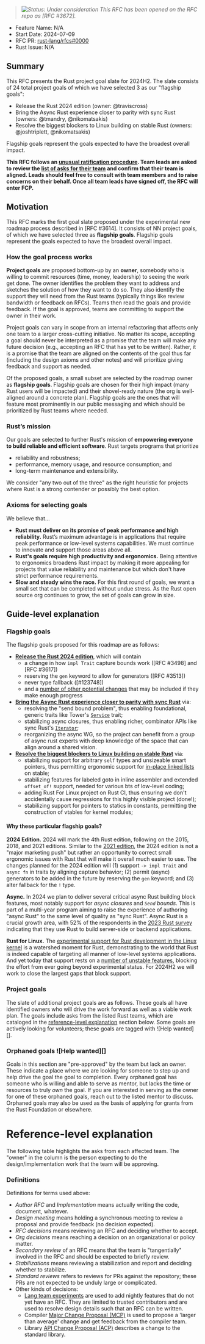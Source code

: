 > *![Status: Under consideration](https://img.shields.io/badge/Status-Under%20consideration-yellow) This RFC has been opened on the RFC repo as [RFC #3672].*

- Feature Name: N/A
- Start Date: 2024-07-09
- RFC PR: [rust-lang/rfcs#0000](https://github.com/rust-lang/rfcs/pull/0000)
- Rust Issue: N/A

## Summary

This RFC presents the Rust project goal slate for 2024H2. The slate consists of 24 total project goals of which we have selected 3 as our "flagship goals":

* Release the Rust 2024 edition (owner: @traviscross)
* Bring the Async Rust experience closer to parity with sync Rust (owners: @tmandry, @nikomatsakis)
* Resolve the biggest blockers to Linux building on stable Rust (owners: @joshtriplett, @nikomatsakis)

Flagship goals represent the goals expected to have the broadest overall impact.

**This RFC follows an [unusual ratification procedure](https://rust-lang.zulipchat.com/#narrow/stream/435869-project-goals-2024h2/topic/Procedural.20next.20steps.20and.20timeline). Team leads are asked to review the [list of asks for their team](#reference-level-explanation) and confirm that their team is aligned. Leads should feel free to consult with team members and to raise concerns on their behalf. Once all team leads have signed off, the RFC will enter FCP.**

## Motivation

This RFC marks the first goal slate proposed under the experimental new roadmap process described in [RFC #3614]. It consists of NN project goals, of which we have selected three as **flagship goals**. Flagship goals represent the goals expected to have the broadest overall impact. 

### How the goal process works

**Project goals** are proposed bottom-up by an **owner**, somebody who is willing to commit resources (time, money, leadership) to seeing the work get done. The owner identifies the problem they want to address and sketches the solution of how they want to do so. They also identify the support they will need from the Rust teams (typically things like review bandwidth or feedback on RFCs). Teams then read the goals and provide feedback. If the goal is approved, teams are committing to support the owner in their work. 

Project goals can vary in scope from an internal refactoring that affects only one team to a larger cross-cutting initiative. No matter its scope, accepting a goal should never be interpreted as a promise that the team will make any future decision (e.g., accepting an RFC that has yet to be written). Rather, it is a promise that the team are aligned on the contents of the goal thus far (including the design axioms and other notes) and will prioritize giving feedback and support as needed.

Of the proposed goals, a small subset are selected by the roadmap owner as **flagship goals**. Flagship goals are chosen for their high impact (many Rust users will be impacted) and their shovel-ready nature (the org is well-aligned around a concrete plan). Flagship goals are the ones that will feature most prominently in our public messaging and which should be prioritized by Rust teams where needed.

### Rust’s mission

Our goals are selected to further Rust's mission of **empowering everyone to build reliable and efficient software**. Rust targets programs that prioritize

* reliability and robustness;
* performance, memory usage, and resource consumption; and
* long-term maintenance and extensibility.

We consider "any two out of the three" as the right heuristic for projects where Rust is a strong contender or possibly the best option.

### Axioms for selecting goals

We believe that...

* **Rust must deliver on its promise of peak performance and high reliability.** Rust’s maximum advantage is in applications that require peak performance or low-level systems capabilities. We must continue to innovate and support those areas above all.
* **Rust's goals require high productivity and ergonomics.** Being attentive to ergonomics broadens Rust impact by making it more appealing for projects that value reliability and maintenance but which don't have strict performance requirements.
* **Slow and steady wins the race.** For this first round of goals, we want a small set that can be completed without undue stress. As the Rust open source org continues to grow, the set of goals can grow in size.

## Guide-level explanation
[guide-level-explanation]: #guide-level-explanation

### Flagship goals

The flagship goals proposed for this roadmap are as follows:

* [**Release the Rust 2024 edition**](./Rust-2024-Edition.md), which will contain
    * a change in how `impl Trait` capture bounds work ([RFC #3498] and [RFC #3617])
    * reserving the `gen` keyword to allow for generators ([RFC #3513])
    * never type fallback ([#123748])
    * and a [number of other potential changes](https://github.com/rust-lang/rust/issues?q=label%3AC-tracking-issue+label%3AA-edition-2024+label%3AS-tracking-ready-to-stabilize%2CS-tracking-needs-documentation+-label%3AS-tracking-impl-incomplete%2CS-tracking-design-concerns) that may be included if they make enough progress
* [**Bring the Async Rust experience closer to parity with sync Rust**](./async.md) via:
    * resolving the "send bound problem", thus enabling foundational, generic traits like Tower's [`Service`](https://docs.rs/tower-service/latest/tower_service/trait.Service.html) trait;
    * stabilizing async closures, thus enabling richer, combinator APIs like sync Rust's [`Iterator`](https://doc.rust-lang.org/std/iter/trait.Iterator.html);
    * reorganizing the async WG, so the project can benefit from a group of async rust experts with deep knowledge of the space that can align around a shared vision.
* [**Resolve the biggest blockers to Linux building on stable Rust**](./rfl_stable.md) via:
    * stabilizing support for arbitrary `self` types and unsizeable smart pointers, thus permitting ergonomic support for [in-place linked lists](https://rust-for-linux.com/arc-in-the-linux-kernel) on stable;
    * stabilizing features for labeled goto in inline assembler and extended `offset_of!` support, needed for various bts of low-level coding;
    * adding Rust For Linux project on Rust CI, thus ensuring we don't accidentally cause regressions for this highly visible project (done!);
    * stabilizing support for pointers to statics in constants, permitting the construction of vtables for kernel modules;

[MCP 727]: https://github.com/rust-lang/compiler-team/issues/727

#### Why these particular flagship goals?

**2024 Edition.** 2024 will mark the 4th Rust edition, following on the 2015, 2018, and 2021 editions. Similar to the [2021 edition](https://github.com/nikomatsakis/rfcs/blob/rfl-project-goal/text/3085-edition-2021.md), the 2024 edition is not a "major marketing push" but rather an opportunity to correct small ergonomic issues with Rust that will make it overall much easier to use. The changes planned for the 2024 edition will (1) support `-> impl Trait` and `async fn` in traits by aligning capture behavior; (2) permit (async) generators to be added in the future by reserving the `gen` keyword; and (3) alter fallback for the `!` type.

**Async.** In 2024 we plan to deliver several critical async Rust building block features, most notably support for *async closures* and *`Send` bounds*. This is part of a multi-year program aiming to raise the experience of authoring "async Rust" to the same level of quality as "sync Rust". Async Rust is a crucial growth area, with 52% of the respondents in the [2023 Rust survey](https://blog.rust-lang.org/2024/02/19/2023-Rust-Annual-Survey-2023-results.html) indicating that they use Rust to build server-side or backend applications. 

**Rust for Linux.** The [experimental support for Rust development in the Linux kernel][RFL.com] is a watershed moment for Rust, demonstrating to the world that Rust is indeed capable of targeting all manner of low-level systems applications. And yet today that support rests on a [number of unstable features][RFL#2], blocking the effort from ever going beyond experimental status. For 2024H2 we will work to close the largest gaps that block support.

[RFL.com]: https://rust-for-linux.com/
[RFL#2]: https://github.com/Rust-for-Linux/linux/issues/2


### Project goals

The slate of additional project goals are as follows. These goals all have identified owners who will drive the work forward as well as a viable work plan. The goals include asks from the listed Rust teams, which are cataloged in the [reference-level explanation](#reference-level-explanation) section below. Some goals are actively looking for volunteers; these goals are tagged with ![Help wanted][].

<!-- GOALS `Proposed` -->

### Orphaned goals ![Help wanted][]

Goals in this section are "pre-approved" by the team but lack an owner. These indicate a place where we are looking for someone to step up and help drive the goal the goal to completion. Every orphaned goal has someone who is willing and able to serve as mentor, but lacks the time or resources to truly *own* the goal. If you are interested in serving as the owner for one of these orphaned goals, reach out to the listed mentor to discuss. Orphaned goals may also be used as the basis of applying for grants from the Rust Foundation or elsewhere.

<!-- GOALS `Orphaned` -->

# Reference-level explanation
[reference-level-explanation]: #reference-level-explanation

The following table highlights the asks from each affected team.
The "owner" in the column is the person expecting to do the design/implementation work that the team will be approving.

<!-- TEAM ASKS -->

### Definitions

Definitions for terms used above:

* *Author RFC* and *Implementation* means actually writing the code, document, whatever.
* *Design meeting* means holding a synchronous meeting to review a proposal and provide feedback (no decision expected).
* *RFC decisions* means reviewing an RFC and deciding whether to accept.
* *Org decisions* means reaching a decision on an organizational or policy matter.
* *Secondary review* of an RFC means that the team is "tangentially" involved in the RFC and should be expected to briefly review.
* *Stabilizations* means reviewing a stabilization and report and deciding whether to stabilize.
* *Standard reviews* refers to reviews for PRs against the repository; these PRs are not expected to be unduly large or complicated.
* Other kinds of decisions:
    * [Lang team experiments](https://lang-team.rust-lang.org/how_to/experiment.html) are used to add nightly features that do not yet have an RFC. They are limited to trusted contributors and are used to resolve design details such that an RFC can be written.
    * Compiler [Major Change Proposal (MCP)](https://forge.rust-lang.org/compiler/mcp.html) is used to propose a 'larger than average' change and get feedback from the compiler team.
    * Library [API Change Proposal (ACP)](https://std-dev-guide.rust-lang.org/development/feature-lifecycle.html) describes a change to the standard library.

<!-- Goals -->

[AGS]: ./Project-goal-slate.md
[AMF]: ./a-mir-formality.md
[Async]: ./async.md
[ATPIT]: ./ATPIT.md
[CS]: ./cargo-script.md
[CT]: ./const-traits.md
[ERC]: ./ergonomic-rc.md
[MGCA]: ./min_generic_const_arguments.md
[NBNLB]: ./Polonius.md
[NGS]: ./next-solver.md
[PET]: ./Patterns-of-empty-types.md
[PGC]: ./pubgrub-in-cargo.md
[RFL]: ./rfl_stable.md
[SBS]: ./sandboxed-build-script.md
[YKR]: ./yank-crates-with-a-reason.md
[SC]: ./Rust-for-SciComp.md
[OC]: ./optimize-clippy.md

<!-- Github usernames -->
